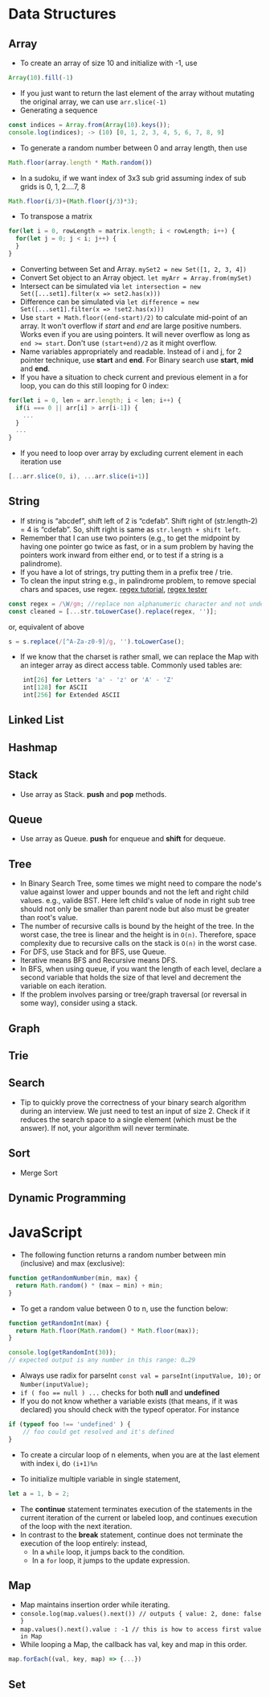 # Data Structures

## Array

* To create an array of size 10 and initialize with -1, use 
```javascript
Array(10).fill(-1)
```
* If you just want to return the last element of the array without mutating the original array, we can use ```arr.slice(-1)```
* Generating a sequence 
```javascript
const indices = Array.from(Array(10).keys());
console.log(indices); -> (10) [0, 1, 2, 3, 4, 5, 6, 7, 8, 9]
```
* To generate a random number between 0 and array length, then use 
```javascript
Math.floor(array.length * Math.random())
```
* In a sudoku, if we want index of 3x3 sub grid assuming index of sub grids is 0, 1, 2....7, 8
```javascript
Math.floor(i/3)+(Math.floor(j/3)*3);
```
* To transpose a matrix 
```javascript
for(let i = 0, rowLength = matrix.length; i < rowLength; i++) {
  for(let j = 0; j < i; j++) {
  }
}
```
*	Converting between Set and Array. ```mySet2 = new Set([1, 2, 3, 4])```
* Convert Set object to an Array object. ```let myArr = Array.from(mySet)```
* Intersect can be simulated via ```let intersection = new Set([...set1].filter(x => set2.has(x)))```
* Difference can be simulated via ```let difference = new Set([...set1].filter(x => !set2.has(x)))```
* Use ```start + Math.floor((end-start)/2)``` to calculate mid-point of an array. It won't overflow if *start* and *end* are large positive numbers. Works even if you are using pointers. It will never overflow as long as ```end >= start```. Don't use ```(start+end)/2``` as it might overflow.
* Name variables appropriately and readable. Instead of i and j, for 2 pointer technique, use **start** and **end**. For Binary search use **start**, **mid** and **end**.
* If you have a situation to check current and previous element in a for loop, you can do this still looping for 0 index:
```javascript
for(let i = 0, len = arr.length; i < len; i++) {
  if(i === 0 || arr[i] > arr[i-1]) {
    ...
  }
  ...
}
```
* If you need to loop over array by excluding current element in each iteration use
```javascript
[...arr.slice(0, i), ...arr.slice(i+1)]
```

## String

* If string is “abcdef”, shift left of 2 is “cdefab”. Shift right of (str.length-2) = 4 is “cdefab”. So, shift right is same as ```str.length + shift left```.
* Remember that I can use two pointers (e.g., to get the midpoint by having one pointer go twice as fast, or in a sum problem by having the pointers work inward from either end, or to test if a string is a palindrome).
* If you have a lot of strings, try putting them in a prefix tree / trie.
* To clean the input string e.g., in palindrome problem, to remove special chars and spaces, use regex. [regex tutorial](https://medium.com/factory-mind/regex-tutorial-a-simple-cheatsheet-by-examples-649dc1c3f285), [regex tester](https://regex101.com/)
```javascript
const regex = /\W/gm; //replace non alphanumeric character and not underscore with ''
const cleaned = [...str.toLowerCase().replace(regex, '')];
```
or, equivalent of above
```javascript
s = s.replace(/[^A-Za-z0-9]/g, '').toLowerCase();
```
* If we know that the charset is rather small, we can replace the Map with an integer array as direct access table. Commonly used tables are:
```javascript
    int[26] for Letters 'a' - 'z' or 'A' - 'Z'
    int[128] for ASCII
    int[256] for Extended ASCII
```

## Linked List

## Hashmap

## Stack
* Use array as Stack. **push** and **pop** methods.

## Queue
* Use array as Queue. **push** for enqueue and **shift** for dequeue.

## Tree
* In Binary Search Tree, some times we might need to compare the node's value against lower and upper bounds and not the left and right child values. e.g., valide BST. Here left child's value of node in right sub tree should not only be smaller than parent node but also must be greater than root's value. 
* The number of recursive calls is bound by the height of the tree. In the worst case, the tree is linear and the height is in ```O(n)```. Therefore, space complexity due to recursive calls on the stack is ```O(n)``` in the worst case.
* For DFS, use Stack and for BFS, use Queue.
* Iterative means BFS and Recursive means DFS.
* In BFS, when using queue, if you want the length of each level, declare a second variable that holds the size of that level and decrement the variable on each iteration. 
* If the problem involves parsing or tree/graph traversal (or reversal in some way), consider using a stack.

## Graph

## Trie

## Search

* Tip to quickly prove the correctness of your binary search algorithm during an interview. We just need to test an input of size 2. Check if it reduces the search space to a single element (which must be the answer). If not, your algorithm will never terminate.

## Sort
* Merge Sort

## Dynamic Programming

# JavaScript
* The following function returns a random number between min (inclusive) and max (exclusive):
```javascript
function getRandomNumber(min, max) {
  return Math.random() * (max — min) + min;
}
```
* To get a random value between 0 to n, use the function below:
```javascript
function getRandomInt(max) {
  return Math.floor(Math.random() * Math.floor(max));
}

console.log(getRandomInt(30));
// expected output is any number in this range: 0…29
```
* Always use radix for parseInt ```const val = parseInt(inputValue, 10);``` or ```Number(inputValue);```
* ```if ( foo == null ) ...``` checks for both **null** and **undefined**
* If you do not know whether a variable exists (that means, if it was declared) you should check with the typeof operator. For instance
```javascript
if (typeof foo !== 'undefined' ) {
    // foo could get resolved and it's defined
}
```
* To create a circular loop of n elements, when you are at the last element with index i, do ```(i+1)%n```

* To initialize multiple variable in single statement,
```javascript
let a = 1, b = 2;
```
* The **continue** statement terminates execution of the statements in the current iteration of the current or labeled loop, and continues execution of the loop with the next iteration.
* In contrast to the **break** statement, continue does not terminate the execution of the loop entirely: instead,
    * In a ```while``` loop, it jumps back to the condition.
    * In a ```for``` loop, it jumps to the update expression.

## Map
* Map maintains insertion order while iterating. 
* ```console.log(map.values().next()) // outputs { value: 2, done: false }```
* ```map.values().next().value : -1 // this is how to access first value in Map ```
* While looping a Map, the callback has val, key and map in this order.
```javascript
map.forEach((val, key, map) => {...})
```

## Set
